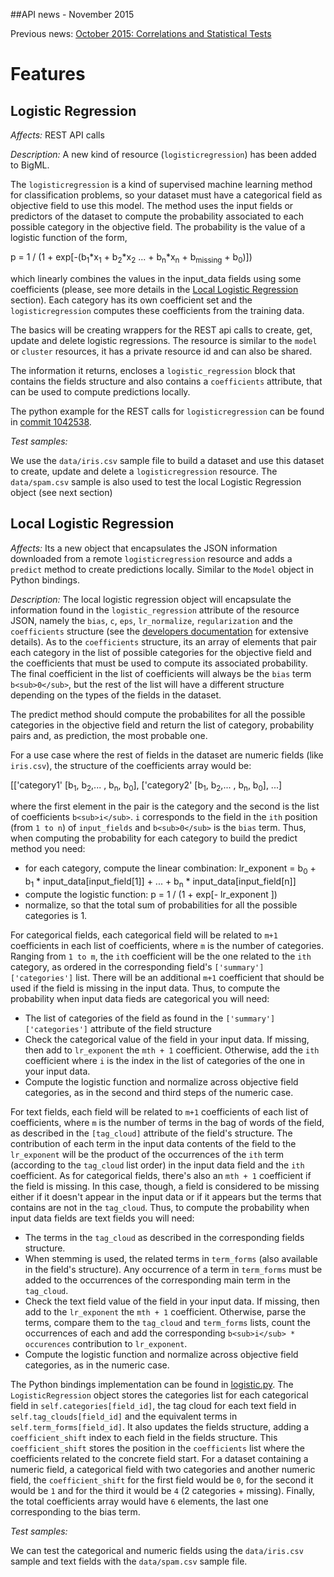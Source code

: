 ##API news - November 2015

Previous news: [October 2015: Correlations and Statistical Tests](archive/news_201510.md)

Features
========

Logistic Regression
-------------------

*Affects:* REST API calls

*Description:* A new kind of resource (`logisticregression`) has been
added to BigML.

The `logisticregression` is a kind of supervised machine learning method
for classification problems, so your dataset must have
a categorical field as objective field to use this model.
The method uses the input fields or
predictors of the dataset to compute the probability associated to
each possible category in the objective field. The probability is the
value of a logistic function of the form,

p = 1 / (1 + exp[-(b<sub>1</sub>*x<sub>1</sub> + b<sub>2</sub>*x<sub>2</sub>
... + b<sub>n</sub>*x<sub>n</sub> + b<sub>missing</sub> + b<sub>0</sub>)])

which linearly combines the values in the
input_data fields using some coefficients (please, see more details in the
[Local Logistic Regression](#locallogisticregression) section).
Each category has its own
coefficient set and the `logisticregression` computes these coefficients
from the training data.

The basics will be creating wrappers for the
REST api calls to create, get, update and delete logistic regressions. The
resource is similar to the `model` or `cluster` resources, it has a
private resource id and can also be shared.

The information it returns, encloses a `logistic_regression` block
that contains the fields structure and also contains a `coefficients`
attribute, that can
be used to compute predictions locally.

The python example for the REST calls for `logisticregression` can be found in
[commit 1042538](https://github.com/bigmlcom/python/commit/1042538762096b89f71cb9e3f8ac96660b9bca03).

*Test samples:*

We use the `data/iris.csv` sample file to build a dataset and use this
dataset to create, update and delete a `logisticregression` resource. The
`data/spam.csv` sample is also used to test the local Logistic Regression
object (see next section)

<a name="#localogisticregression"></a>
Local Logistic Regression
-------------------------

*Affects:* Its a new object that encapsulates the JSON information downloaded
from a remote `logisticregression` resource and adds a `predict` method
to create predictions locally. Similar to the `Model` object in Python
bindings.

*Description:* The local logistic regression object will encapsulate the
information found in the `logistic_regression` attribute of the resource
JSON, namely the `bias`, `c`, `eps`, `lr_normalize`, `regularization` and the
`coefficients` structure (see the [developers documentation](https://bigml.com/developers/logisticregressions#lr_retrieving_a_logistic_regression)
for extensive details). As to the `coefficients` structure, its an array of
elements that pair each category in the list of possible categories for the
objective field and the coefficients that must be used to compute its
associated probability. The final coefficient in the list of coefficients
will always be the `bias` term `b<sub>0</sub>`, but the rest of the list
will have a different structure depending on the types of the
fields in the dataset.

The predict method should compute the probabilites for all the possible
categories in the objective field and return the list of category, probability
pairs and, as prediction, the most probable one.

For a use case where the rest of fields in the dataset
are numeric fields (like `iris.csv`), the structure of the coefficients
array would be:

[['category1' [b<sub>1</sub>, b<sub>2</sub>,... , b<sub>n</sub>, b<sub>0</sub>],
 ['category2' [b<sub>1</sub>, b<sub>2</sub>,... , b<sub>n</sub>, b<sub>0</sub>],
...]

where the first element in the pair is the category and the second is the
list of coefficients `b<sub>i</sub>`. `i` corresponds to the field in the
`ith` position (from `1 to n`) of `input_fields` and `b<sub>0</sub>`
is the `bias` term. Thus, when computing the probability for each category
to build the predict method you need:

- for each category, compute the linear combination:
    lr_exponent = b<sub>0</sub> + b<sub>1</sub> * input_data[input_field[1]] +
    ... + b<sub>n</sub> * input_data[input_field[n]]
- compute the logistic function:
    p = 1 / (1 + exp[- lr_exponent ])
- normalize, so that the total sum of probabilities for all the possible
  categories is 1.

For categorical fields, each categorical field will be related to `m+1`
coefficients in each list of coefficients,
where `m` is the number of categories. Ranging from `1 to m`,
the `ith` coefficient will be the one related to the `ith` category, as
ordered in the corresponding field's `['summary']['categories']` list. There
will be an additional `m+1` coefficient that should be used if the field is
missing in the input data. Thus, to compute the probability when input data
fieds are categorical you will need:

- The list of categories of the field as found in the
  `['summary']['categories']` attribute of the field structure
- Check the categorical value of the field in your input data.
  If missing, then add to `lr_exponent` the
  `mth + 1` coefficient. Otherwise, add the `ith` coefficient where `i` is the
  index in the list of categories of the one in your input data.
- Compute the logistic function and normalize across objective field
  categories, as in the second and third steps of the numeric case.

For text fields, each field will be related to `m+1` coefficients of each
list of coefficients, where `m` is the number of terms in the bag of words
of the field, as described in the `[tag_cloud]` attribute of the field's
structure. The contribution of
each term in the input data contents of the field to the `lr_exponent` will
be the product of the occurrences of the `ith` term (according to the
`tag_cloud` list order) in the input data field and
the `ith` coefficient. As for categorical fields, there's also an `mth + 1`
coefficient if the field is missing. In this case, though, a field is
considered to be missing either if it doesn't appear in the input data or
if it appears but the terms that contains are not in the `tag_cloud`. Thus,
to compute the probability when input data fields are text fields you will
need:

- The terms in the `tag_cloud` as described in the corresponding fields
  structure.
- When stemming is used, the related terms in `term_forms` (also available in
  the field's structure). Any occurrence of a term in `term_forms` must be
  added to the occurrences of the corresponding main term in the `tag_cloud`.
- Check the text field value of the field in your input data. If missing, then
  add to the `lr_exponent` the `mth + 1` coefficient. Otherwise, parse the
  terms, compare them to the `tag_cloud` and `term_forms` lists, count the
  occurrences of each and add the corresponding `b<sub>i</sub> * occurences`
  contribution to `lr_exponent`.
- Compute the logistic function and normalize across objective field
  categories, as in the numeric case.

The Python bindings implementation can be found in
[logistic.py](https://github.com/bigmlcom/python/blob/master/bigml/logistic.py).
The `LogisticRegression` object stores the categories list for each categorical
field in `self.categories[field_id]`, the tag cloud for each text field in
`self.tag_clouds[field_id]` and the equivalent terms
in `self.term_forms[field_id]`. It also updates the fields structure, adding
a `coefficient_shift` index to each field in the fields structure.
This `coefficient_shift`
stores the position in the `coefficients` list where the coefficients related
to the concrete field start. For a dataset containing a numeric field, a
categorical field with two categories and another numeric field, the
`coefficient_shift` for the first field would be `0`, for the second it
would be `1` and for the third it would be `4` (2 categories + missing).
Finally, the total coefficients array would have `6` elements, the last one
corresponding to the bias term.

*Test samples:*

We can test the categorical and numeric fields using the `data/iris.csv` sample
and text fields with the `data/spam.csv` sample file.
